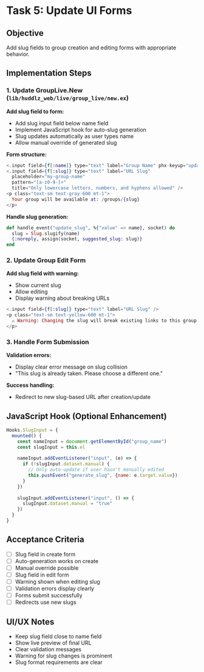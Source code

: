 # Task 5: Update UI Forms

## Objective
Add slug fields to group creation and editing forms with appropriate behavior.

## Implementation Steps

### 1. Update GroupLive.New (`lib/huddlz_web/live/group_live/new.ex`)

**Add slug field to form:**
- Add slug input field below name field
- Implement JavaScript hook for auto-slug generation
- Slug updates automatically as user types name
- Allow manual override of generated slug

**Form structure:**
```elixir
<.input field={f[:name]} type="text" label="Group Name" phx-keyup="update_slug" />
<.input field={f[:slug]} type="text" label="URL Slug" 
  placeholder="my-group-name" 
  pattern="[a-z0-9-]+"
  title="Only lowercase letters, numbers, and hyphens allowed" />
<p class="text-sm text-gray-600 mt-1">
  Your group will be available at: /groups/{slug}
</p>
```

**Handle slug generation:**
```elixir
def handle_event("update_slug", %{"value" => name}, socket) do
  slug = Slug.slugify(name)
  {:noreply, assign(socket, suggested_slug: slug)}
end
```

### 2. Update Group Edit Form

**Add slug field with warning:**
- Show current slug
- Allow editing
- Display warning about breaking URLs

```elixir
<.input field={f[:slug]} type="text" label="URL Slug" />
<p class="text-sm text-yellow-600 mt-1">
  ⚠️ Warning: Changing the slug will break existing links to this group
</p>
```

### 3. Handle Form Submission

**Validation errors:**
- Display clear error message on slug collision
- "This slug is already taken. Please choose a different one."

**Success handling:**
- Redirect to new slug-based URL after creation/update

## JavaScript Hook (Optional Enhancement)

```javascript
Hooks.SlugInput = {
  mounted() {
    const nameInput = document.getElementById("group_name")
    const slugInput = this.el
    
    nameInput.addEventListener("input", (e) => {
      if (!slugInput.dataset.manual) {
        // Only auto-update if user hasn't manually edited
        this.pushEvent("generate_slug", {name: e.target.value})
      }
    })
    
    slugInput.addEventListener("input", () => {
      slugInput.dataset.manual = "true"
    })
  }
}
```

## Acceptance Criteria
- [ ] Slug field in create form
- [ ] Auto-generation works on create
- [ ] Manual override possible
- [ ] Slug field in edit form
- [ ] Warning shown when editing slug
- [ ] Validation errors display clearly
- [ ] Forms submit successfully
- [ ] Redirects use new slugs

## UI/UX Notes
- Keep slug field close to name field
- Show live preview of final URL
- Clear validation messages
- Warning for slug changes is prominent
- Slug format requirements are clear